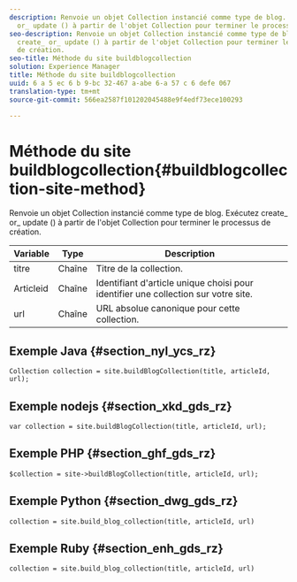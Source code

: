 ```yaml
---
description: Renvoie un objet Collection instancié comme type de blog. Exécutez create_
  or_ update () à partir de l'objet Collection pour terminer le processus de création.
seo-description: Renvoie un objet Collection instancié comme type de blog. Exécutez
  create_ or_ update () à partir de l'objet Collection pour terminer le processus
  de création.
seo-title: Méthode du site buildblogcollection
solution: Experience Manager
title: Méthode du site buildblogcollection
uuid: 6 a 5 ec 6 b 9-bc 32-467 a-abe 6-a 57 c 6 defe 067
translation-type: tm+mt
source-git-commit: 566ea2587f101202045488e9f4edf73ece100293

---
```



# Méthode du site buildblogcollection{#buildblogcollection-site-method}

Renvoie un objet Collection instancié comme type de blog. Exécutez create_ or_ update () à partir de l'objet Collection pour terminer le processus de création.

| Variable | Type | Description |
|--- |--- |--- |
| titre | Chaîne | Titre de la collection. |
| Articleid | Chaîne | Identifiant d'article unique choisi pour identifier une collection sur votre site. |
| url | Chaîne | URL absolue canonique pour cette collection. |

## Exemple Java {#section_nyl_ycs_rz}

```
Collection collection = site.buildBlogCollection(title, articleId, url); 
```

## Exemple nodejs {#section_xkd_gds_rz}

```
var collection = site.buildBlogCollection(title, articleId, url); 
```

## Exemple PHP {#section_ghf_gds_rz}

```
$collection = site->buildBlogCollection(title, articleId, url); 
```

## Exemple Python {#section_dwg_gds_rz}

```
collection = site.build_blog_collection(title, articleId, url) 
```

## Exemple Ruby {#section_enh_gds_rz}

```
collection = site.build_blog_collection(title, articleId, url) 
```

